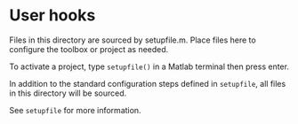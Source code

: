 # User hooks

Files in this directory are sourced by setupfile.m. Place files here to configure the toolbox or project as needed.

To activate a project, type `setupfile()` in a Matlab terminal then press enter. 

In addition to the standard configuration steps defined in `setupfile`, all files in this directory will be sourced.

See `setupfile` for more information.

